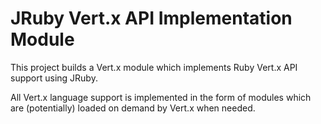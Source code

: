 # JRuby Vert.x API Implementation Module

This project builds a Vert.x module which implements Ruby Vert.x API support using JRuby.

All Vert.x language support is implemented in the form of modules which are (potentially) loaded on demand by Vert.x when needed.
